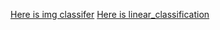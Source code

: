 [Here is img classifer](https://github.com/ktv-aigo/image_classifier)
[Here is linear_classification](https://github.com/ktv-aigo/LeNet_Mnist/blob/master/Untitled1.ipynb)
